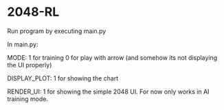 # 2048-RL

Run program by executing main.py

In main.py:

MODE: 1 for training 0 for play with arrow (and somehow its not displaying the UI properly)

DISPLAY_PLOT: 1 for showing the chart

RENDER_UI: 1 for showing the simple 2048 UI. For now only works in AI training mode.

